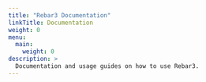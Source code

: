 ```yaml
---
title: "Rebar3 Documentation"
linkTitle: Documentation
weight: 0
menu:
  main:
    weight: 0
description: >
  Documentation and usage guides on how to use Rebar3.
---
```


